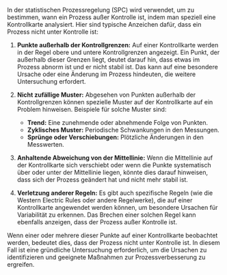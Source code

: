 In der statistischen Prozessregelung (SPC) wird verwendet, um zu bestimmen, wann ein Prozess außer Kontrolle ist, indem man speziell eine Kontrollkarte analysiert. Hier sind typische Anzeichen dafür, dass ein Prozess nicht unter Kontrolle ist:

1. **Punkte außerhalb der Kontrollgrenzen:** Auf einer Kontrollkarte werden in der Regel obere und untere Kontrollgrenzen angezeigt. Ein Punkt, der außerhalb dieser Grenzen liegt, deutet darauf hin, dass etwas im Prozess abnorm ist und er nicht stabil ist. Das kann auf eine besondere Ursache oder eine Änderung im Prozess hindeuten, die weitere Untersuchung erfordert.

2. **Nicht zufällige Muster:** Abgesehen von Punkten außerhalb der Kontrollgrenzen können spezielle Muster auf der Kontrollkarte auf ein Problem hinweisen. Beispiele für solche Muster sind:

   - **Trend:** Eine zunehmende oder abnehmende Folge von Punkten.
   - **Zyklisches Muster:** Periodische Schwankungen in den Messungen.
   - **Sprünge oder Verschiebungen:** Plötzliche Änderungen in den Messwerten.

3. **Anhaltende Abweichung von der Mittellinie:** Wenn die Mittellinie auf der Kontrollkarte sich verschiebt oder wenn die Punkte systematisch über oder unter der Mittellinie liegen, könnte dies darauf hinweisen, dass sich der Prozess geändert hat und nicht mehr stabil ist.

4. **Verletzung anderer Regeln:** Es gibt auch spezifische Regeln (wie die Western Electric Rules oder andere Regelwerke), die auf einer Kontrollkarte angewendet werden können, um besondere Ursachen für Variabilität zu erkennen. Das Brechen einer solchen Regel kann ebenfalls anzeigen, dass der Prozess außer Kontrolle ist.

Wenn einer oder mehrere dieser Punkte auf einer Kontrollkarte beobachtet werden, bedeutet dies, dass der Prozess nicht unter Kontrolle ist. In diesem Fall ist eine gründliche Untersuchung erforderlich, um die Ursachen zu identifizieren und geeignete Maßnahmen zur Prozessverbesserung zu ergreifen.

